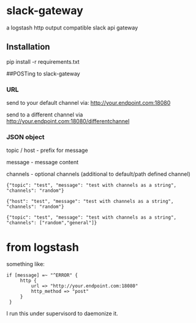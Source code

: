 # slack-gateway
a logstash http output compatible slack api gateway

## Installation

pip install -r requirements.txt

##POSTing to slack-gateway

### URL

send to your default channel via: http://your.endpoint.com:18080

send to a different channel via http://your.endpoint.com:18080/differentchannel

### JSON object

topic / host - prefix for message

message - message content

channels - optional channels (additional to default/path defined channel)

```
{"topic": "test", "message": "test with channels as a string", "channels": "random"}

{"host": "test", "message": "test with channels as a string", "channels": "random"}

{"topic": "test", "message": "test with channels as a string", "channels": ["random","general"]}
```

# from logstash

something like:

```
if [message] =~ "^ERROR" {
     http {
         url => "http://your.endpoint.com:18080"
         http_method => "post"
     }
 }
```

I run this under supervisord to daemonize it.
